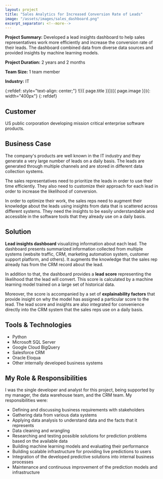 ```yaml
---
layout: project
title: "Sales Analytics for Increased Conversion Rate of Leads"
image: "/assets/images/sales_dashboard.png"
excerpt_separator: <!--more-->
---
```


__Project Summary:__ Developed a lead insights dashboard to help sales representatives work more efficiently and increase the conversion rate of their leads. The dashboard combined data from diverse data sources and provided insights by machine learning models.

__Project Duration:__ 2 years and 2 months

__Team Size:__ 1 team member

__Industry:__ IT

<!--more-->

{:refdef: style="text-align: center;"}
![{{ page.title }}]({{ page.image }}){: width="400px"}
{: refdef}

## Customer

US public corporation developing mission critical enterprise software products.

## Business Case

The company's products are well known in the IT industry and they generate a very large number of leads on a daily basis. The leads are generated through multiple channels and are stored in different data collection systems.

The sales representatives need to prioritize the leads in order to use their time efficiently. They also need to customize their approach for each lead in order to increase the likelihood of conversion.

In order to optimize their work, the sales reps need to augment their knowledge about the leads using insights from data that is scattered across different systems. They need the insights to be easily understandable and accessible in the software tools that they already use on a daily basis.

## Solution

__Lead insights dashboard__ visualizing information about each lead. The dashboard presents summarized information collected from multiple systems (website traffic, CRM, marketing automation system, customer support platform, and others). It augments the knowledge that the sales rep already has from the CRM record about the lead.

In addition to that, the dashboard provides a __lead score__ representing the likelihood that the lead will convert. This score is calculated by a machine learning model trained on a large set of historical data.

Moreover, the score is accompanied by a set of __explainability factors__ that provide insight on why the model has assigned a particular score to the lead. The lead score and insights are also integrated for convenience directly into the CRM system that the sales reps use on a daily basis.

## Tools & Technologies

- Python
- Microsoft SQL Server
- Google Cloud BigQuery
- Salesforce CRM
- Oracle Eloqua
- Other internally developed business systems

## My Role & Responsibilities

I was the single developer and analyst for this project, being supported by my manager, the data warehouse team, and the CRM team. My responsibilities were:

- Defining and discussing business requirements with stakeholders
- Gathering data from various data systems
- Applying data analysis to understand data and the facts that it represents
- Data cleaning and wrangling
- Researching and testing possible solutions for prediction problems based on the available data
- Building machine learning models and evaluating their performance
- Building scalable infrastructure for providing live predictions to users
- Integration of the developed predictive solutions into internal business processes
- Maintenance and continuous improvement of the prediction models and infrastructure
